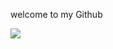 welcome to my Github

![](https://github-readme-stats.vercel.app/api?username=juevas0101&show_icons=true&theme=radical)
